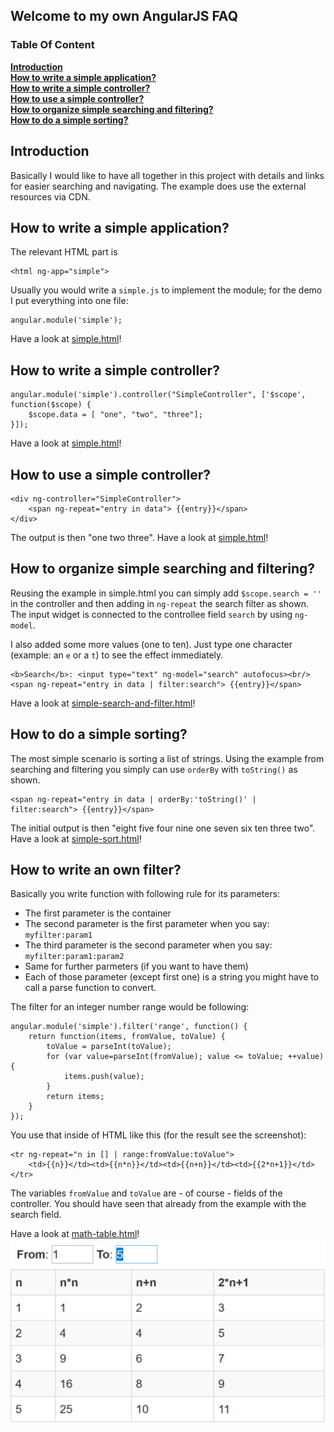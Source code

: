 ## Welcome to my own AngularJS FAQ

### Table Of Content
[**Introduction**](#introduction)  
[**How to write a simple application?**](#how-to-write-a-simple-application)  
[**How to write a simple controller?**](#how-to-write-a-simple-controller)  
[**How to use a simple controller?**](#how-to-use-a-simple-controller)  
[**How to organize simple searching and filtering?**](#how-to-organize-simple-searching-and-filtering)  
[**How to do a simple sorting?**](#how-to-do-a-simple-sorting)  

## Introduction

Basically I would like to have all together in this project
with details and links for easier searching and navigating.
The example does use the external resources via CDN.

## How to write a simple application?

The relevant HTML part is
```
<html ng-app="simple">
```

Usually you would write a `simple.js` to implement the module;
for the demo I put everything into one file:

```
angular.module('simple');
```

Have a look at [simple.html](examples/simple.html)!

## How to write a simple controller?

```
angular.module('simple').controller("SimpleController", ['$scope', function($scope) {
    $scope.data = [ "one", "two", "three"];
}]);
```

Have a look at [simple.html](examples/simple.html)!

## How to use a simple controller?

```
<div ng-controller="SimpleController">
    <span ng-repeat="entry in data"> {{entry}}</span>
</div>
```

The output is then "one two three".
Have a look at [simple.html](examples/simple.html)!

## How to organize simple searching and filtering?

Reusing the example in simple.html you can simply add `$scope.search = ''` in the
controller and then adding in `ng-repeat` the search filter as shown. The input
widget is connected to the controllee field `search` by using `ng-model`.

I also added some more values (one to ten). Just type one character
(example: an `e` or a `t`) to see the effect immediately.

```
<b>Search</b>: <input type="text" ng-model="search" autofocus><br/>
<span ng-repeat="entry in data | filter:search"> {{entry}}</span>
```

Have a look at [simple-search-and-filter.html](examples/simple-search-and-filter.html)!

## How to do a simple sorting?

The most simple scenario is sorting a list of strings.
Using the example from searching and filtering you simply can
use `orderBy` with `toString()` as shown.

```
<span ng-repeat="entry in data | orderBy:'toString()' | filter:search"> {{entry}}</span>
```

The initial output is then "eight five four nine one seven six ten three two".
Have a look at [simple-sort.html](examples/simple-sort.html)!

## How to write an own filter?

Basically you write function with following rule for its parameters:

* The first parameter is the container
* The second parameter is the first parameter when you say: `myfilter:param1`
* The third parameter is the second parameter when you say: `myfilter:param1:param2`
* Same for further parmeters (if you want to have them)
* Each of those parameter (except first one) is a string you might have to call a parse function to convert.

The filter for an integer number range would be following:

```
angular.module('simple').filter('range', function() {
    return function(items, fromValue, toValue) {
        toValue = parseInt(toValue);
        for (var value=parseInt(fromValue); value <= toValue; ++value) {
            items.push(value);
        }
        return items;
    }
});
```

You use that inside of HTML like this (for the result see the screenshot):
```
<tr ng-repeat="n in [] | range:fromValue:toValue">
    <td>{{n}}</td><td>{{n*n}}</td><td>{{n+n}}</td><td>{{2*n+1}}</td>
</tr>
```

The variables `fromValue` and `toValue` are - of course - fields of the controller.
You should have seen that already from the example with the search field.

Have a look at [math-table.html](examples/math-table.html)!
![Math Table](images/math-table.png)
